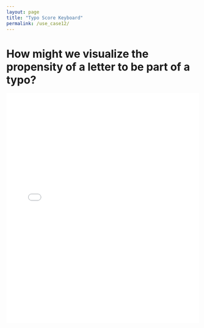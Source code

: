 ```yaml
---
layout: page
title: "Typo Score Keyboard"
permalink: /use_case12/
---
```


# How might we visualize the propensity of a letter to be part of a typo? 

<iframe src="/assets/typo_scores_keyboard.v.0.0.html" width="100%" height="600" frameborder="0"></iframe>